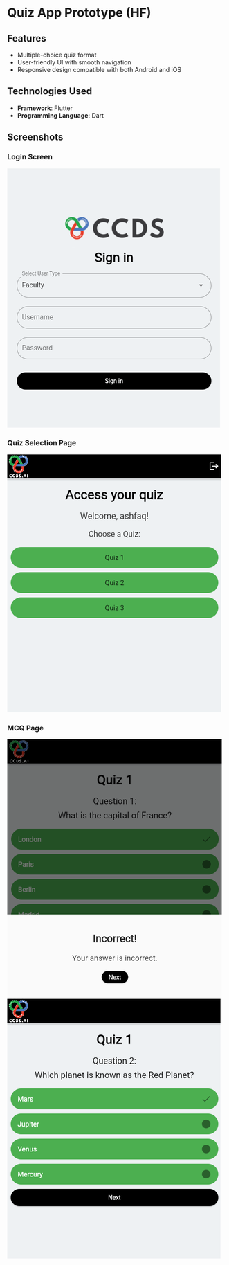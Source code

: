 # Quiz App Prototype (HF)

## Features
- Multiple-choice quiz format
- User-friendly UI with smooth navigation
- Responsive design compatible with both Android and iOS

## Technologies Used
- **Framework**: Flutter
- **Programming Language**: Dart

## Screenshots
### Login Screen
![img.png](img.png)
### Quiz Selection Page
![img_1.png](img_1.png)
### MCQ Page
![img_2.png](img_2.png)
![img_3.png](img_3.png)
